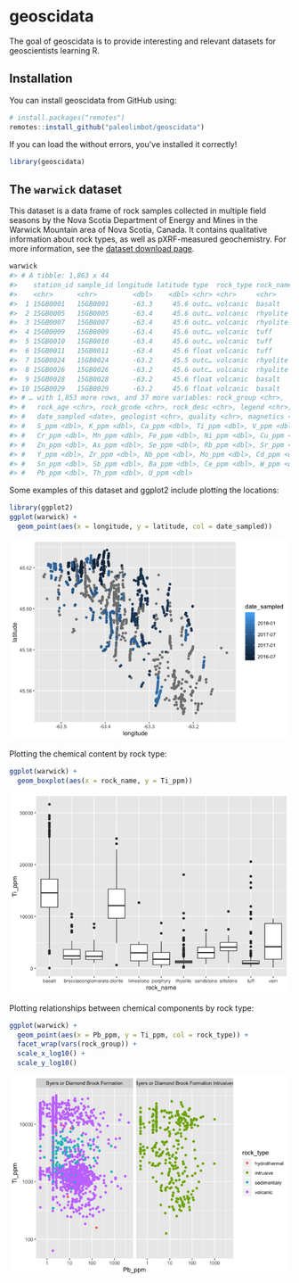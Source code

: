 
<!-- README.md is generated from README.Rmd. Please edit that file -->
geoscidata
==========

The goal of geoscidata is to provide interesting and relevant datasets for geoscientists learning R.

Installation
------------

You can install geoscidata from GitHub using:

``` r
# install.packages("remotes")
remotes::install_github("paleolimbot/geoscidata")
```

If you can load the without errors, you've installed it correctly!

``` r
library(geoscidata)
```

The `warwick` dataset
---------------------

This dataset is a data frame of rock samples collected in multiple field seasons by the Nova Scotia Department of Energy and Mines in the Warwick Mountain area of Nova Scotia, Canada. It contains qualitative information about rock types, as well as pXRF-measured geochemistry. For more information, see the [dataset download page](https://novascotia.ca/natr/meb/download/dp505.asp).

``` r
warwick
#> # A tibble: 1,863 x 44
#>    station_id sample_id longitude latitude type  rock_type rock_name
#>    <chr>      <chr>         <dbl>    <dbl> <chr> <chr>     <chr>    
#>  1 15GB0001   15GB0001      -63.3     45.6 outc… volcanic  basalt   
#>  2 15GB0005   15GB0005      -63.4     45.6 outc… volcanic  rhyolite 
#>  3 15GB0007   15GB0007      -63.4     45.6 outc… volcanic  rhyolite 
#>  4 15GB0009   15GB0009      -63.4     45.6 outc… volcanic  tuff     
#>  5 15GB0010   15GB0010      -63.4     45.6 outc… volcanic  tuff     
#>  6 15GB0011   15GB0011      -63.4     45.6 float volcanic  tuff     
#>  7 15GB0024   15GB0024      -63.2     45.5 outc… volcanic  rhyolite 
#>  8 15GB0026   15GB0026      -63.2     45.6 outc… volcanic  rhyolite 
#>  9 15GB0028   15GB0028      -63.2     45.6 float volcanic  basalt   
#> 10 15GB0029   15GB0029      -63.2     45.6 float volcanic  basalt   
#> # … with 1,853 more rows, and 37 more variables: rock_group <chr>,
#> #   rock_age <chr>, rock_gcode <chr>, rock_desc <chr>, legend <chr>,
#> #   date_sampled <date>, geologist <chr>, quality <chr>, magnetics <dbl>,
#> #   S_ppm <dbl>, K_ppm <dbl>, Ca_ppm <dbl>, Ti_ppm <dbl>, V_ppm <dbl>,
#> #   Cr_ppm <dbl>, Mn_ppm <dbl>, Fe_ppm <dbl>, Ni_ppm <dbl>, Cu_ppm <dbl>,
#> #   Zn_ppm <dbl>, As_ppm <dbl>, Se_ppm <dbl>, Rb_ppm <dbl>, Sr_ppm <dbl>,
#> #   Y_ppm <dbl>, Zr_ppm <dbl>, Nb_ppm <dbl>, Mo_ppm <dbl>, Cd_ppm <dbl>,
#> #   Sn_ppm <dbl>, Sb_ppm <dbl>, Ba_ppm <dbl>, Ce_ppm <dbl>, W_ppm <dbl>,
#> #   Pb_ppm <dbl>, Th_ppm <dbl>, U_ppm <dbl>
```

Some examples of this dataset and ggplot2 include plotting the locations:

``` r
library(ggplot2)
ggplot(warwick) +
  geom_point(aes(x = longitude, y = latitude, col = date_sampled))
```

![](man/figures/README-warwick-locs-1.png)

Plotting the chemical content by rock type:

``` r
ggplot(warwick) +
  geom_boxplot(aes(x = rock_name, y = Ti_ppm))
```

![](man/figures/README-warwick-chemgroups-1.png)

Plotting relationships between chemical components by rock type:

``` r
ggplot(warwick) +
  geom_point(aes(x = Pb_ppm, y = Ti_ppm, col = rock_type)) +
  facet_wrap(vars(rock_group)) +
  scale_x_log10() +
  scale_y_log10()
```

![](man/figures/README-warwick-chem-scatter-facet-1.png)
